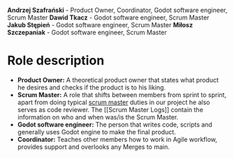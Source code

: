 **Andrzej Szafrański** - Product Owner, Coordinator, Godot software engineer, Scrum Master
**Dawid Tkacz** - Godot software engineer, Scrum Master
**Jakub Stępień** - Godot software engineer, Scrum Master
**Miłosz Szczepaniak** - Godot software engineer, Scrum Master

# Role description

* **Product Owner:** A theoretical product owner that states what product he desires and checks if the product is to his liking.
* **Scrum Master:** A role that shifts between members from sprint to sprint, apart from doing typical [scrum master](https://www.scrum.org/resources/what-is-a-scrum-master) duties in our project he also serves as code reviewer. The [[Scrum Master Logs]] contain the information on who and when was/is the Scrum Master.
* **Godot software engineer:** The person that writes code, scripts and generally uses Godot engine to make the final product.
* **Coordinator:** Teaches other members how to work in Agile workflow, provides support and overlooks any Merges to main.